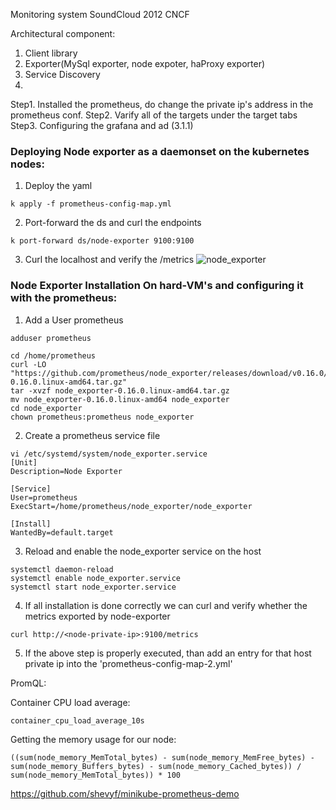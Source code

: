 Monitoring system
SoundCloud 2012 CNCF


Architectural component:
1. Client library 
2. Exporter(MySql exporter, node expoter, haProxy exporter)
3. Service Discovery
4. 


Step1. Installed the prometheus, do change the private ip's address in the prometheus conf.
Step2. Varify all of the targets under the target tabs
Step3. Configuring the grafana and ad (3.1.1)




### Deploying Node exporter as a daemonset on the kubernetes nodes:

1. Deploy the yaml
```
k apply -f prometheus-config-map.yml
```


2. Port-forward the ds and curl the endpoints
```
k port-forward ds/node-exporter 9100:9100
```

3. Curl the localhost and verify the /metrics
![node_exporter](pic/node-exporter-1.png)



### Node Exporter Installation On hard-VM's and configuring it with the prometheus:

1. Add a User prometheus

```
adduser prometheus

cd /home/prometheus
curl -LO "https://github.com/prometheus/node_exporter/releases/download/v0.16.0/node_exporter-0.16.0.linux-amd64.tar.gz"
tar -xvzf node_exporter-0.16.0.linux-amd64.tar.gz
mv node_exporter-0.16.0.linux-amd64 node_exporter
cd node_exporter
chown prometheus:prometheus node_exporter
```

2. Create a prometheus service file
```
vi /etc/systemd/system/node_exporter.service
[Unit]
Description=Node Exporter

[Service]
User=prometheus
ExecStart=/home/prometheus/node_exporter/node_exporter

[Install]
WantedBy=default.target
```

3. Reload and enable the node_exporter service on the host
```
systemctl daemon-reload
systemctl enable node_exporter.service
systemctl start node_exporter.service
```

4. If all installation is done correctly we can curl and verify whether the metrics exported by node-exporter 
```
curl http://<node-private-ip>:9100/metrics
```

5. If the above step is properly executed, than add an entry for that host private ip into the 'prometheus-config-map-2.yml'


PromQL:

Container CPU load average:
```
container_cpu_load_average_10s
```
Getting the memory usage for our node:
```
((sum(node_memory_MemTotal_bytes) - sum(node_memory_MemFree_bytes) - sum(node_memory_Buffers_bytes) - sum(node_memory_Cached_bytes)) / sum(node_memory_MemTotal_bytes)) * 100
```

https://github.com/shevyf/minikube-prometheus-demo